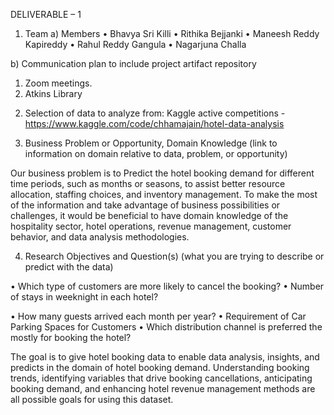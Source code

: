 DELIVERABLE – 1


1)	Team
a)	Members
•	Bhavya Sri Killi
•	Rithika Bejjanki
•	Maneesh Reddy Kapireddy
•	Rahul Reddy Gangula
•	Nagarjuna Challa


b)	Communication plan to include project artifact repository

1.	Zoom meetings.
2.	Atkins Library

2)	Selection of data to analyze from:
Kaggle active competitions - https://www.kaggle.com/code/chhamajain/hotel-data-analysis



3)	Business Problem or Opportunity, Domain Knowledge (link to information on domain relative to data, problem, or opportunity)

Our business problem is to Predict the hotel booking demand for different time periods, such as months or seasons, to assist better resource allocation, staffing choices, and inventory management. To make the most of the information and take advantage of business possibilities or challenges, it would be beneficial to have domain knowledge of the hospitality sector, hotel operations, revenue management, customer behavior, and data analysis methodologies.



4)	Research Objectives and Question(s) (what you are trying to describe or predict with the data)

•	Which type of customers are more likely to cancel the booking?
•	Number of stays in weeknight in each hotel?
 
•	How many guests arrived each month per year?
•	Requirement of Car Parking Spaces for Customers
•	Which distribution channel is preferred the mostly for booking the hotel?

The goal is to give hotel booking data to enable data analysis, insights, and predicts in the domain of hotel booking demand. Understanding booking trends, identifying variables that drive booking cancellations, anticipating booking demand, and enhancing hotel revenue management methods are all possible goals for using this dataset.
